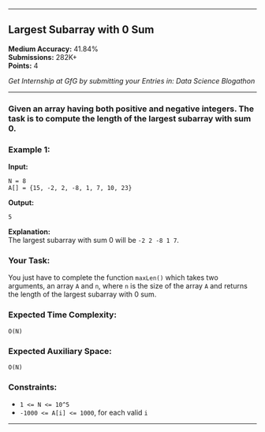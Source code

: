 

---

## Largest Subarray with 0 Sum

**Medium Accuracy:** 41.84%  
**Submissions:** 282K+  
**Points:** 4  

*Get Internship at GfG by submitting your Entries in: Data Science Blogathon*

---

### Given an array having both positive and negative integers. The task is to compute the length of the largest subarray with sum 0.

### Example 1:

**Input:**  
```
N = 8
A[] = {15, -2, 2, -8, 1, 7, 10, 23}
```

**Output:**  
```
5
```

**Explanation:**  
The largest subarray with sum 0 will be `-2 2 -8 1 7`.

### Your Task:
You just have to complete the function `maxLen()` which takes two arguments, an array `A` and `n`, where `n` is the size of the array `A` and returns the length of the largest subarray with 0 sum.

### Expected Time Complexity: 
```
O(N)
```

### Expected Auxiliary Space: 
```
O(N)
```

### Constraints:
- `1 <= N <= 10^5`
- `-1000 <= A[i] <= 1000`, for each valid `i`

---
